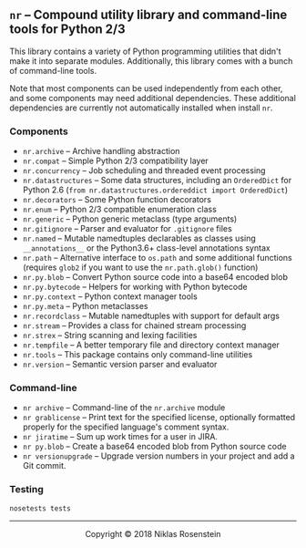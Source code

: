 ## `nr` &ndash; Compound utility library and command-line tools for Python 2/3

This library contains a variety of Python programming utilities that didn't
make it into separate modules. Additionally, this library comes with a bunch
of command-line tools.

Note that most components can be used independently from each other, and some
components may need additional dependencies. These additional dependencies are
currently not automatically installed when install `nr`.

### Components

* `nr.archive` &ndash; Archive handling abstraction
* `nr.compat` &ndash; Simple Python 2/3 compatibility layer
* `nr.concurrency` &ndash; Job scheduling and threaded event processing
* `nr.datastructures` &ndash; Some data structures, including an `OrderedDict`
  for Python 2.6 (`from nr.datastructures.ordereddict import OrderedDict`)
* `nr.decorators` &ndash; Some Python function decorators
* `nr.enum` &ndash; Python 2/3 compatible enumeration class
* `nr.generic` &ndash; Python generic metaclass (type arguments)
* `nr.gitignore` &ndash; Parser and evaluator for `.gitignore` files
* `nr.named` &ndash; Mutable namedtuples declarables as classes using
  `__annotations__` or the Python3.6+ class-level annotations syntax
* `nr.path` &ndash; Alternative interface to `os.path` and some additional
  functions (requires `glob2` if you want to use the `nr.path.glob()` function)
* `nr.py.blob` &ndash; Convert Python source code into a base64 encoded blob
* `nr.py.bytecode` &ndash; Helpers for working with Python bytecode
* `nr.py.context` &ndash; Python context manager tools
* `nr.py.meta` &ndash; Python metaclasses
* `nr.recordclass` &ndash; Mutable namedtuples with support for default args
* `nr.stream` &ndash; Provides a class for chained stream processing
* `nr.strex` &ndash; String scanning and lexing facilities
* `nr.tempfile` &ndash; A better temporary file and directory context manager
* `nr.tools` &ndash; This package contains only command-line utilities
* `nr.version` &ndash; Semantic version parser and evaluator

### Command-line

* `nr archive` &ndash; Command-line of the `nr.archive` module
* `nr grablicense` &ndash; Print text for the specified license, optionally
  formatted properly for the specified language's comment syntax.
* `nr jiratime` &ndash; Sum up work times for a user in JIRA.
* `nr py.blob` &ndash; Create a base64 encoded blob from Python source code
* `nr versionupgrade` &ndash; Upgrade version numbers in your project and
  add a Git commit.

### Testing

    nosetests tests

---

<p align="center">Copyright &copy; 2018 Niklas Rosenstein</p>
